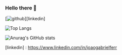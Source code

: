 ### Hello there 👋


[![github](https://img.shields.io/badge/LinkedIn-0077B5?style=for-the-badge&logo=linkedin&logoColor=white)][linkedin]


![Top Langs](https://github-readme-stats.vercel.app/api/top-langs/?username=joaogabrielferr&hide=jupyter%20notebook&show_icons=true&theme=radical)


![Anurag's GitHub stats](https://github-readme-stats.vercel.app/api?username=joaogabrielferr&show_icons=true&theme=radical)

<!--
**joaogabrielferr/joaogabrielferr** is a ✨ _special_ ✨ repository because its `README.md` (this file) appears on your GitHub profile.

Here are some ideas to get you started:

- 🔭 I’m currently working on ...
- 🌱 I’m currently learning ...
- 👯 I’m looking to collaborate on ...
- 🤔 I’m looking for help with ...
- 💬 Ask me about ...
- 📫 How to reach me: ...
- 😄 Pronouns: ...
- ⚡ Fun fact: ...
-->

[linkedin] : https://www.linkedin.com/in/joaogabrielferr
